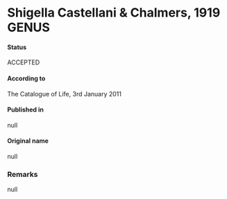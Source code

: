 Shigella Castellani & Chalmers, 1919 GENUS
=======

#### Status
ACCEPTED

#### According to
The Catalogue of Life, 3rd January 2011

#### Published in
null

#### Original name
null

### Remarks
null